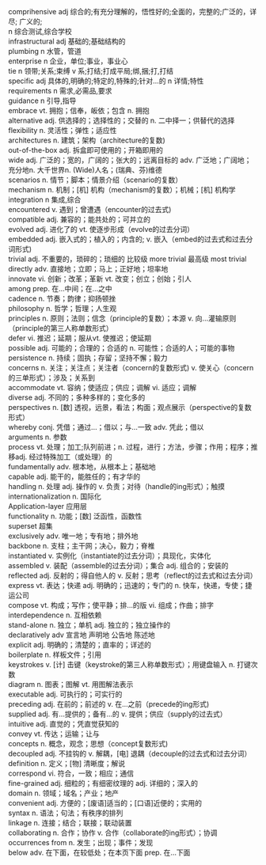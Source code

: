 comprihensive adj 综合的;有充分理解的，悟性好的;全面的，完整的;广泛的，详尽;
广义的;  
n 综合测试,综合学校  
infrastructural adj  基础的;基础结构的  
plumbing n 水管，管道  
enterprise n 企业，单位;事业，事业心  
tie n 领带;关系;束缚 v 系;打结;打成平局;绑,捆;打,打结  
specific adj 具体的,明确的;特定的,特殊的;针对...的 n 详情;特性  
requirements n 需求,必需品,要求  
guidance n 引导,指导  
embrace vt. 拥抱；信奉，皈依；包含 n. 拥抱  
alternative adj. 供选择的；选择性的；交替的 n. 二中择一；供替代的选择  
flexibility n. 灵活性；弹性；适应性  
architectures n. 建筑；架构（architecture的复数)  
out-of-the-box adj. 拆盒即可使用的；开箱即用的  
wide adj. 广泛的；宽的，广阔的；张大的；远离目标的 adv. 广泛地；广阔地；充分地n. 大千世界n. (Wide)人名；(瑞典、芬)维德  
scenarios n. 情节；脚本；情景介绍（scenario的复数）  
mechanism n. 机制；[机] 机构（mechanism的复数）；机械；[机] 机构学  
integration n 集成,综合  
encountered v. 遇到；曾遭遇（encounter的过去式)  
compatible adj. 兼容的；能共处的；可并立的  
evolved adj. 进化了的 vt. 使逐步形成（evolve的过去分词）  
embedded adj. 嵌入式的；植入的；内含的; v. 嵌入（embed的过去式和过去分词形式)  
trivial adj. 不重要的，琐碎的；琐细的 比较级 more trivial 最高级 most trivial  
directly adv. 直接地；立即；马上；正好地；坦率地  
innovate vi. 创新；改革；革新 vt. 改变；创立；创始；引人  
among prep. 在…中间；在…之中  
cadence n. 节奏；韵律；抑扬顿挫  
philosophy n. 哲学；哲理；人生观  
principles n. 原则；法则；信念（principle的复数）；本源 v. 向…灌输原则（principle的第三人称单数形式）  
defer vi. 推迟；延期；服从vt. 使推迟；使延期  
possible adj. 可能的；合理的；合适的 n. 可能性；合适的人；可能的事物  
persistence n. 持续；固执；存留；坚持不懈；毅力  
concerns n. 关注；关注点；关注者（concern的复数形式) v. 使关心（concern的三单形式）；涉及；关系到  
accommodate vt. 容纳；使适应；供应；调解 vi. 适应；调解  
diverse adj. 不同的；多种多样的；变化多的  
perspectives n. [数] 透视，远景，看法；构面；观点展示（perspective的复数形式）  
whereby conj. 凭借；通过…；借以；与…一致 adv. 凭此；借以  
arguments n. 参数  
process vt. 处理；加工;队列前进；n. 过程，进行；方法，步骤；作用；程序；推移adj. 经过特殊加工（或处理）的  
fundamentally adv. 根本地，从根本上；基础地  
capable adj. 能干的，能胜任的；有才华的  
handling n. 处理 adj. 操作的 v. 负责；对待（handle的ing形式）；触摸  
internationalization n. 国际化  
Application-layer 应用层  
functionality n. 功能；[数] 泛函性，函数性  
superset 超集  
exclusively adv. 唯一地；专有地；排外地  
backbone n. 支柱；主干网；决心，毅力；脊椎  
instantiated v. 实例化（instantiate的过去分词）；具现化，实体化  
assembled v. 装配（assemble的过去分词）；集合 adj. 组合的；安装的  
reflected  adj. 反射的；得自他人的 v. 反射；思考（reflect的过去式和过去分词）  
express vt. 表达；快递 adj. 明确的；迅速的；专门的 n. 快车，快递，专使；捷运公司  
compose vt. 构成；写作；使平静；排…的版 vi. 组成；作曲；排字  
interdependence n. 互相依赖  
stand-alone n. 独立；单机 adj. 独立的；独立操作的  
declaratively adv 宣言地 声明地 公告地 陈述地  
explicit adj. 明确的；清楚的；直率的；详述的  
boilerplate n. 样板文件；引用  
keystrokes v. [计] 击键（keystroke的第三人称单数形式）；用键盘输入 n. 打键次数  
diagram n. 图表；图解 vt. 用图解法表示  
executable adj. 可执行的；可实行的  
preceding adj. 在前的；前述的 v. 在...之前（precede的ing形式)  
supplied adj. 有...提供的；备有...的 v. 提供；供应（supply的过去式）  
intuitive adj. 直觉的；凭直觉获知的  
convey vt. 传达；运输；让与  
concepts n. 概念，观念；思想（concept复数形式)  
decoupled adj. 不挂钩的 v. 解耦，[电] 退耦（decouple的过去式和过去分词）  
definition n. 定义；[物] 清晰度；解说  
correspond vi. 符合，一致；相应；通信  
fine-grained adj. 细粒的；有细密纹理的 adj. 详细的；深入的  
domain n. 领域；域名；产业；地产  
convenient adj. 方便的；[废语]适当的；[口语]近便的；实用的  
syntax n. 语法；句法；有秩序的排列  
linkage n. 连接；结合；联接；联动装置  
collaborating n. 合作；协作 v. 合作（collaborate的ing形式）；协调  
occurrences from n. 发生；出现；事件；发现  
below adv. 在下面，在较低处；在本页下面 prep. 在…下面  

